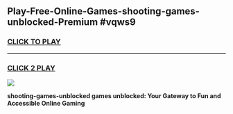 
## Play-Free-Online-Games-shooting-games-unblocked-Premium #vqws9
<h3>
<a href="https://premium.freeplayer.one?title=shooting-games-unblocked&ref=8M">CLICK TO PLAY</a></h3>
<hr>

<h3>
<a href="https://premium.freeplayer.one?title=shooting-games-unblocked&ref=8M">CLICK 2 PLAY</a>
  
</h3>

<a href="https://premium.freeplayer.one?title=shooting-games-unblocked&ref=8M"><img src="https://clearcache.store/games.png"></a>


**shooting-games-unblocked games unblocked: Your Gateway to Fun and Accessible Online Gaming**
